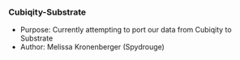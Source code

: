 ### Cubiqity-Substrate  
* Purpose: Currently attempting to port our data from Cubiqity to Substrate  
* Author: Melissa Kronenberger (Spydrouge)  


